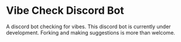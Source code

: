 # Vibe Check Discord Bot
A discord bot checking for vibes. This discord bot is currently under development. Forking and making suggestions is more than welcome.
